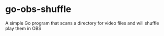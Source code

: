 # go-obs-shuffle
A simple Go program that scans a directory for video files and will shuffle play them in OBS
